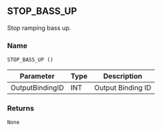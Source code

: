 ## STOP\_BASS\_UP

Stop ramping bass up.

### Name

`STOP_BASS_UP ()`


| Parameter       | Type | Description       |
| --------------- | ---- | ----------------- |
| OutputBindingID | INT  | Output Binding ID |


### Returns

`None`